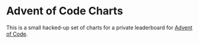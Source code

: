 # Advent of Code Charts

This is a small hacked-up set of charts for a private leaderboard for [Advent of Code](https://adventofcode.com/).